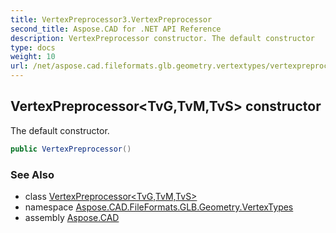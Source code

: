 ```yaml
---
title: VertexPreprocessor3.VertexPreprocessor
second_title: Aspose.CAD for .NET API Reference
description: VertexPreprocessor constructor. The default constructor
type: docs
weight: 10
url: /net/aspose.cad.fileformats.glb.geometry.vertextypes/vertexpreprocessor-3/vertexpreprocessor/
---
```

## VertexPreprocessor&lt;TvG,TvM,TvS&gt; constructor

The default constructor.

```csharp
public VertexPreprocessor()
```

### See Also

* class [VertexPreprocessor&lt;TvG,TvM,TvS&gt;](../)
* namespace [Aspose.CAD.FileFormats.GLB.Geometry.VertexTypes](../../vertexpreprocessor-3/)
* assembly [Aspose.CAD](../../../)


